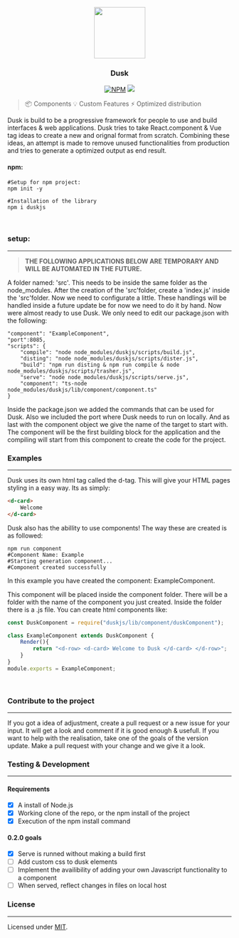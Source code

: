 <div align="center">
<br>
<img src="https://i.imgur.com/83SFIFy.png" width="115">

### Dusk
 
<a href="https://www.npmjs.com/package/duskjs"><img src="https://img.shields.io/npm/v/dusk.svg?color=%2345cdff&sanitize=true" alt="NPM"></a>
<a href="https://github.com/duskjs/dusk/releases/tag/base"><img src="https://img.shields.io/github/package-json/v/duskjs/dusk?color=%2345cdff&style=flat-square"></a>
</div>

> 📦  Components
> 💡   Custom Features
> ⚡️  Optimized distribution

Dusk is build to be a progressive framework for people to use and build interfaces & web applications. Dusk tries to take React.component & Vue tag ideas to create a new and orignal format from scratch. Combining these ideas, an attempt is made to remove unused functionalities from production and tries to generate a optimized output as end result.
<br>

#### npm:

```shell
#Setup for npm project:
npm init -y

#Installation of the library
npm i duskjs
```
<br>

### setup:
<hr>

> <b> THE FOLLOWING APPLICATIONS BELOW ARE TEMPORARY AND WILL BE AUTOMATED IN THE FUTURE. </b>

A folder named: 'src'. This needs to be inside the same folder as the node_modules. After the creation of the 'src'folder, create a 'index.js' inside the 'src'folder. Now we need to configurate a little. These handlings will be handled inside a future update be for now we need to do it by hand. Now were almost ready to use Dusk. We only need to edit our package.json with the following:

```shell
"component": "ExampleComponent",
"port":8085,
"scripts": {
    "compile": "node node_modules/duskjs/scripts/build.js",
    "disting": "node node_modules/duskjs/scripts/dister.js",
    "build": "npm run disting & npm run compile & node node_modules/duskjs/scripts/trasher.js",
    "serve": "node node_modules/duskjs/scripts/serve.js",
    "component": "ts-node node_modules/duskjs/lib/component/component.ts"
}
```
Inside the package.json we added the commands that can be used for Dusk. Also we included the port where Dusk needs to run on locally. And as last with the component object we give the name of the target to start with. The component will be the first building block for the application and the compiling will start from this component to create the code for the project.

### Examples
<hr>

Dusk uses its own html tag called the d-tag. This will give your HTML pages styling in a easy way. Its as simply:
 
 ```html
<d-card>
     Welcome
</d-card>
 ```
Dusk also has the abillity to use components! The way these are created is as followed:

```shell
npm run component
#Component Name: Example
#Starting generation component...
#Component created successfully
```
In this example you have created the component: ExampleComponent.

This component will be placed inside the component folder. There will be a folder with the name of the component you just created. Inside the folder there is a .js file. You can create html components like:

```Javascript
const DuskComponent = require("duskjs/lib/component/duskComponent");

class ExampleComponent extends DuskComponent {
    Render(){
        return "<d-row> <d-card> Welcome to Dusk </d-card> </d-row>";
    }
}
module.exports = ExampleComponent;
```
<br>
  
### Contribute to the project
<hr>
If you got a idea of adjustment, create a pull request or a new issue for your input. It will get a look and comment if it is good enough & usefull. If you want to help with the realisation, take one of the goals of the version update. Make a pull request with your change and we give it a look.

### Testing & Development
<hr>
  
#### Requirements
- [x] A install of Node.js
- [x] Working clone of the repo, or the npm install of the project
- [x] Execution of the npm install command

#### 0.2.0 goals
- [x] Serve is runned without making a build first
- [ ] Add custom css to dusk elements
- [ ] Implement the availibility of adding your own Javascript functionality to a component
- [ ] When served, reflect changes in files on local host

### License
<hr>

Licensed under [MIT](./LICENSE).
